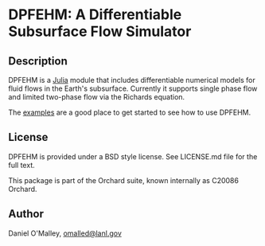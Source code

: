 DPFEHM: A Differentiable Subsurface Flow Simulator
===============================

Description
-----------

DPFEHM is a [Julia](http://julialang.org/) module that includes differentiable numerical models for fluid flows in the Earth's subsurface. Currently it supports single phase flow and limited two-phase flow via the Richards equation.

The [examples](https://github.com/OrchardLANL/DPFEHM.jl/tree/master/examples) are a good place to get started to see how to use DPFEHM.

License
-------

DPFEHM is provided under a BSD style license. See LICENSE.md file for the full text.

This package is part of the Orchard suite, known internally as C20086 Orchard.

Author
------

Daniel O'Malley, <omalled@lanl.gov>
